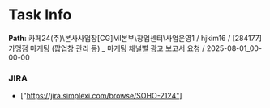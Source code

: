 # Task Info

**Path:** 카페24(주)\본사사업장\[CG]MI본부\창업센터\사업운영1 / hjkim16 / [284177] 가맹점 마케팅 (팝업창 관리 등) _ 마케팅 채널별 광고 보고서 요청 / 2025-08-01_00-00-00

### JIRA
- ["https://jira.simplexi.com/browse/SOHO-2124"]

